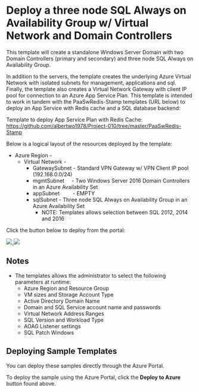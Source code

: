 # Deploy a three node SQL Always on Availability Group w/ Virtual Network and Domain Controllers
This template will create a standalone Windows Server Domain with two Domain Controllers (primary and secondary) and three node SQL Always on Availability Group.

In addition to the servers, the template creates the underlying Azure Virtual Network with isolated subnets for management, applications and sql. Finally, the template also creates a Virtual Network Gateway with client IP pool for connection to an Azure App Service Plan. This template is intended to work in tandem with the PaaSwRedis-Stamp templates (URL below) to deploy an App Service with Redis cache and a SQL database backend:

Template to deploy App Service Plan with Redis Cache:<br>
https://github.com/albertwo1978/Project-010/tree/master/PaaSwRedis-Stamp

Below is a logical layout of the resources deployed by the template: 

+   Azure Region - 
    +   Virtual Network - 
        +   GatewaySubnet - Standard VPN Gateway w/ VPN Client IP pool (192.168.0.0/24) 
        +   mgmtSubnet &nbsp;&nbsp;&nbsp;   - Two Windows Server 2016 Domain Controllers in an Azure Availability Set 
        +   appSubnet  &nbsp;&nbsp;&nbsp;&nbsp;&nbsp;&nbsp;&nbsp;   - EMPTY 
        +   sqlSubnet     - Three node SQL Always on Availability Group in an Azure Availability Set 
            + NOTE: Templates allows selection between SQL 2012, 2014 and 2016 

Click the button below to deploy from the portal:

<a href="https://portal.azure.com/#create/Microsoft.Template/uri/https%3A%2F%2Fraw.githubusercontent.com%2Falbertwo1978%2FProject-010%2Fmaster%2FIaaS-Stamp%2Fazuredeploy.json" target="_blank">
    <img src="http://azuredeploy.net/deploybutton.png"/>
</a>
<a href="http://armviz.io/#/?load=https%3A%2F%2Fraw.githubusercontent.com%2Falbertwo1978%2FProject-010%2Fmaster%2FIaaS-Stamp%2Fazuredeploy.json" target="_blank">
    <img src="http://armviz.io/visualizebutton.png"/>
</a>

## Notes

+	The templates allows the administrator to select the following parameters at runtime:
    +   Azure Region and Resource Group 
    +   VM sizes and Storage Account Type
    +   Active Directory Domain Name
    +   Domain and SQL Service account name and passwords
    +   Virtual Network Address Ranges
    +   SQL Version and Workload Type
    +   AOAG Listener settings
    +   SQL Patch Windows

## Deploying Sample Templates

You can deploy these samples directly through the Azure Portal.

To deploy the sample using the Azure Portal, click the **Deploy to Azure** button found above.
